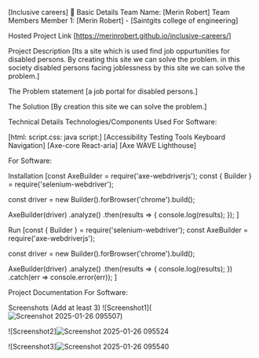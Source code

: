 [Inclusive careers] 🎯
Basic Details
Team Name: [Merin Robert]
Team Members
Member 1: [Merin Robert] - [Saintgits college of engineering]

Hosted Project Link
[https://merinrobert.github.io/inclusive-careers/]

Project Description
[Its a site which is used find job oppurtunities for disabled persons. 
By creating this site we can solve the problem.
in this society disabled persons facing joblessness by this site we can solve the problem.]

The Problem statement
[a job portal for disabled persons.]

The Solution
[By creation this site we can solve the problem.]

Technical Details
Technologies/Components Used
For Software:

[html:
script.css:
java script:]
[Accessibility Testing Tools
Keyboard Navigation]
[Axe-core
 React-aria]
[Axe
WAVE
Lighthouse]

For Software:

Installation
[const AxeBuilder = require('axe-webdriverjs');
const { Builder } = require('selenium-webdriver');

const driver = new Builder().forBrowser('chrome').build();

AxeBuilder(driver)
  .analyze()
  .then(results => {
    console.log(results);
  });
]

Run
[const { Builder } = require('selenium-webdriver');
const AxeBuilder = require('axe-webdriverjs');

const driver = new Builder().forBrowser('chrome').build();

AxeBuilder(driver)
  .analyze()
  .then(results => {
    console.log(results);
  })
  .catch(err => console.error(err));
]

Project Documentation
For Software:

Screenshots (Add at least 3)
![Screenshot1](![Screenshot 2025-01-26 095507](https://github.com/user-attachments/assets/695fd3fa-99f8-416e-86b6-660cf7e462ec))

![Screenshot2]![Screenshot 2025-01-26 095524](https://github.com/user-attachments/assets/ae0d135c-8fee-4a3e-a1a7-7d715aaf7814)

![Screenshot3]![Screenshot 2025-01-26 095540](https://github.com/user-attachments/assets/e9d93bd5-bb59-4608-b5a9-e2c788ee578a)

